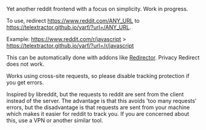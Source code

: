 Yet another reddit frontend with a focus on simplicity. Work in progress.

To use, redirect https://www.reddit.com/ANY_URL to https://telextractor.github.io/yarf/?url=/ANY_URL.

Example: https://www.reddit.com/r/javascript > https://telextractor.github.io/yarf/?url=/r/javascript

This can be automatically done with addons like [Redirector](https://github.com/einaregilsson/Redirector). Privacy Redirect does not work.

Works using cross-site requests, so please disable tracking protection if you get errors.

Inspired by libreddit, but the requests to reddit are sent from the client instead of the server. The advantage is that this avoids 'too many requests' errors, but the disadvantage is that requests are sent from your machine which makes it easier for reddit to track you. If you are concerned about this, use a VPN or another similar tool.
